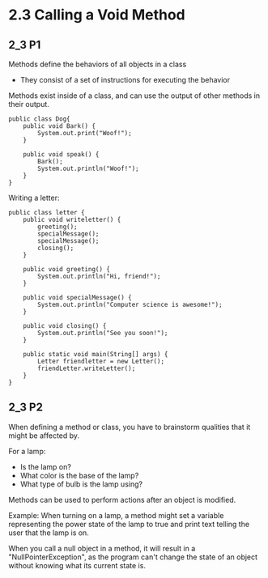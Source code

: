 # 2.3 Calling a Void Method
## 2_3 P1
Methods define the behaviors of all objects in a class
+ They consist of a set of instructions for executing the behavior

Methods exist inside of a class, and can use the output of other methods in their output.
```
public class Dog{
    public void Bark() {
        System.out.print("Woof!");
    }

    public void speak() {
        Bark();
        System.out.println("Woof!");
    }
}
```
Writing a letter:
```
public class letter {
    public void writeletter() {
        greeting();
        specialMessage();
        specialMessage();
        closing();
    }

    public void greeting() {
        System.out.println("Hi, friend!");
    }

    public void specialMessage() {
        System.out.println("Computer science is awesome!");   
    }

    public void closing() {
        System.out.println("See you soon!");
    }

    public static void main(String[] args) {
        Letter friendletter = new Letter();
        friendLetter.writeLetter();
    }
}
```

## 2_3 P2
When defining a method or class, you have to brainstorm qualities that it might be affected by.

For a lamp:
+ Is the lamp on?
+ What color is the base of the lamp?
+ What type of bulb is the lamp using?

Methods can be used to perform actions after an object is modified.

Example: When turning on a lamp, a method might set a variable representing the power state of the lamp to true and print text telling the user that the lamp is on.

When you call a null object in a method, it will result in a "NullPointerException", as the program can't change the state of an object without knowing what its current state is.
